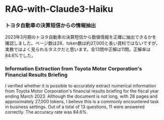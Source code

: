 # RAG-with-Claude3-Haiku

### トヨタ自動車の決算短信からの情報抽出

2023年3月期のトヨタ自動車の決算短信から数値情報を正確に抽出できるかを確認しました。ページ数は28、token数は約27,000と長い資料ではないですが、実務ではよく見られるタスクだと思います。全13問中正解は11問。正解率は84.6%でした。

### Information Extraction from Toyota Motor Corporation's Financial Results Briefing

I verified whether it is possible to accurately extract numerical information from Toyota Motor Corporation's financial results briefing for the fiscal year ending March 2023. Although the document is not long, with 28 pages and approximately 27,000 tokens, I believe this is a commonly encountered task in business settings. Out of a total of 13 questions, 11 were answered correctly. The accuracy rate was 84.6%.
